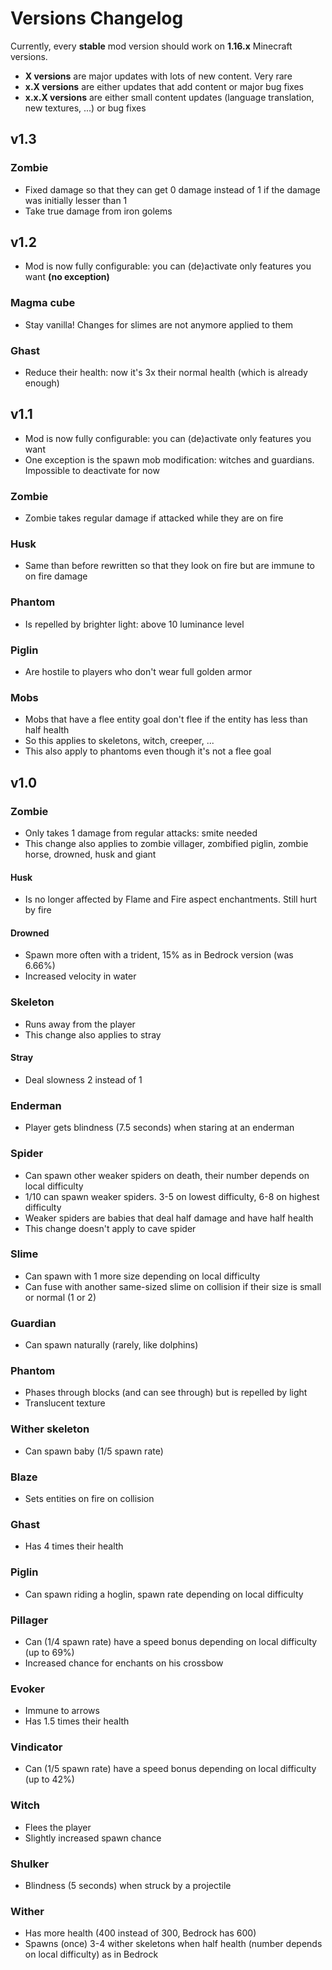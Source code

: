 # Versions Changelog

Currently, every **stable** mod version should work on **1.16.x** Minecraft versions.

* **X versions** are major updates with lots of new content. Very rare
* **x.X versions** are either updates that add content or major bug fixes
* **x.x.X versions** are either small content updates (language translation, new textures, ...) or bug fixes

## v1.3

### Zombie

* Fixed damage so that they can get 0 damage instead of 1 if the damage was initially lesser than 1
* Take true damage from iron golems

## v1.2

* Mod is now fully configurable: you can (de)activate only features you want **(no exception)**

### Magma cube

* Stay vanilla! Changes for slimes are not anymore applied to them

### Ghast

* Reduce their health: now it's 3x their normal health (which is already enough)

## v1.1

* Mod is now fully configurable: you can (de)activate only features you want
* One exception is the spawn mob modification: witches and guardians. Impossible to deactivate for now

### Zombie

* Zombie takes regular damage if attacked while they are on fire

### Husk

* Same than before rewritten so that they look on fire but are immune to on fire damage

### Phantom

* Is repelled by brighter light: above 10 luminance level

### Piglin

* Are hostile to players who don't wear full golden armor

### Mobs

* Mobs that have a flee entity goal don't flee if the entity has less than half health
* So this applies to skeletons, witch, creeper, ...
* This also apply to phantoms even though it's not a flee goal

## v1.0

### Zombie

* Only takes 1 damage from regular attacks: smite needed
* This change also applies to zombie villager, zombified piglin, zombie horse, drowned, husk and giant

#### Husk

* Is no longer affected by Flame and Fire aspect enchantments. Still hurt by fire

#### Drowned

* Spawn more often with a trident, 15% as in Bedrock version (was 6.66%)
* Increased velocity in water

### Skeleton

* Runs away from the player
* This change also applies to stray

#### Stray

* Deal slowness 2 instead of 1

### Enderman

* Player gets blindness (7.5 seconds) when staring at an enderman

### Spider

* Can spawn other weaker spiders on death, their number depends on local difficulty
* 1/10 can spawn weaker spiders. 3-5 on lowest difficulty, 6-8 on highest difficulty
* Weaker spiders are babies that deal half damage and have half health
* This change doesn't apply to cave spider

### Slime

* Can spawn with 1 more size depending on local difficulty
* Can fuse with another same-sized slime on collision if their size is small or normal (1 or 2)

### Guardian

* Can spawn naturally (rarely, like dolphins)

### Phantom

* Phases through blocks (and can see through) but is repelled by light
* Translucent texture

### Wither skeleton

* Can spawn baby (1/5 spawn rate)

### Blaze

* Sets entities on fire on collision

### Ghast

* Has 4 times their health

### Piglin

* Can spawn riding a hoglin, spawn rate depending on local difficulty

### Pillager

* Can (1/4 spawn rate) have a speed bonus depending on local difficulty (up to 69%)
* Increased chance for enchants on his crossbow

### Evoker

* Immune to arrows
* Has 1.5 times their health

### Vindicator

* Can (1/5 spawn rate) have a speed bonus depending on local difficulty (up to 42%)

### Witch

* Flees the player
* Slightly increased spawn chance

### Shulker

* Blindness (5 seconds) when struck by a projectile

### Wither

* Has more health (400 instead of 300, Bedrock has 600)
* Spawns (once) 3-4 wither skeletons when half health (number depends on local difficulty) as in Bedrock